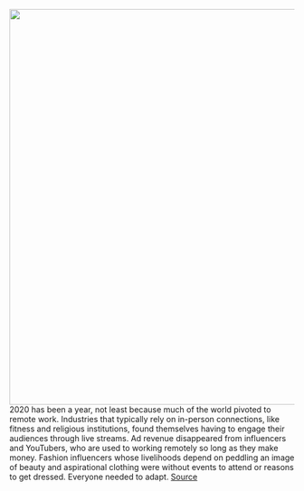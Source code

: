 <img src='https://cdn.vox-cdn.com/thumbor/dyO4-Bbxkkde5srIyjg2YILsuoo=/0x0:2040x1360/1200x675/filters:focal(857x517:1183x843)/cdn.vox-cdn.com/uploads/chorus_image/image/68528830/acastro_200407_3963_ZoomPassover_0001.0.jpg' width='700px' /><br/>
2020 has been a year, not least because much of the world pivoted to remote work. Industries that typically rely on in-person connections, like fitness and religious institutions, found themselves having to engage their audiences through live streams. Ad revenue disappeared from influencers and YouTubers, who are used to working remotely so long as they make money. Fashion influencers whose livelihoods depend on peddling an image of beauty and aspirational clothing were without events to attend or reasons to get dressed. Everyone needed to adapt.
<a href='https://www.theverge.com/22165419/covid-19-pandemic-creators-influencers-remote-work-pivot-change-2020'> Source <a/>